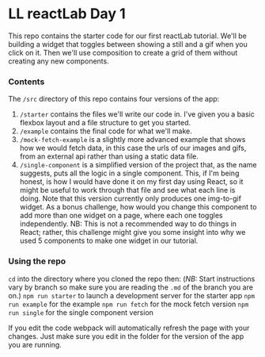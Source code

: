 # LL reactLab Day 1

This repo contains the starter code for our first reactLab tutorial. We'll be building a widget that toggles between showing a still and a gif when you click on it. Then we'll use composition to create a grid of them without creating any new components.

### Contents
The `/src` directory of this repo contains four versions of the app:

1. `/starter` contains the files we'll write our code in. I've given you a basic flexbox layout and a file structure to get you started.
2. `/example` contains the final code for what we'll make.
3. `/mock-fetch-example` is a slightly more advanced example that shows how we would fetch data, in this case the urls of our images and gifs, from an external api rather than using a static data file.
4. `/single-component` is a simplified version of the project that, as the name suggests, puts all the logic in a single component. This, if I'm being honest, is how I would have done it on my first day using React, so it might be useful to work through that file and see what each line is doing. Note that this version currently only produces one img-to-gif widget. As a bonus challenge, how would you change this component to add more than one widget on a page, where each one toggles independently. NB: This is not a recommended way to do things in React; rather, this challenge might give you some insight into why we used 5 components to make one widget in our tutorial.

### Using the repo
`cd` into the directory where you cloned the repo then:
(*NB:* Start instructions vary by branch so make sure you are reading the `.md` of the branch you are on.)
`npm run starter` to launch a development server for the starter app
`npm run example` for the example
`npm run fetch` for the mock fetch version
`npm run single` for the single component version

If you edit the code webpack will automatically refresh the page with your changes. Just make sure you edit in the folder for the version of the app you are running.
